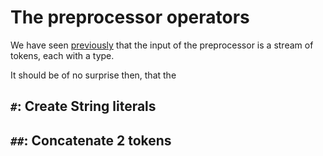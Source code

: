 # The preprocessor operators

We have seen [previously](intro.md#tokenizer) that the input of the preprocessor is a stream of tokens, each with a type.

It should be of no surprise then, that the

## `#`: Create String literals

## `##`: Concatenate 2 tokens
